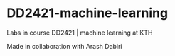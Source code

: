 # DD2421-machine-learning
Labs in course DD2421 | machine learning at KTH

Made in collaboration with Arash Dabiri
